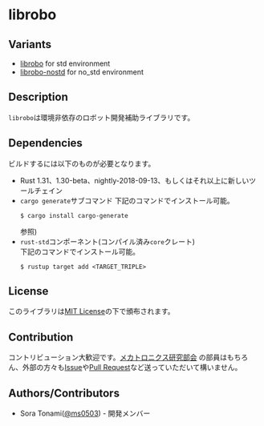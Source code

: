 # librobo

## Variants
- [librobo](librobo) for std environment
- [librobo-nostd](librobo-nostd) for no\_std environment

## Description
`librobo`は環境非依存のロボット開発補助ライブラリです。

## Dependencies
ビルドするには以下のものが必要となります。

- Rust 1.31、1.30-beta、nightly-2018-09-13、もしくはそれ以上に新しいツールチェイン
- `cargo generate`サブコマンド
  下記のコマンドでインストール可能。
  ``` console
  $ cargo install cargo-generate
  ```
  参照)
- `rust-std`コンポーネント(コンパイル済み`core`クレート)  
  下記のコマンドでインストール可能。
  ``` console
  $ rustup target add <TARGET_TRIPLE>
  ```

## License
このライブラリは[MIT License](LICENSE.md)の下で頒布されます。

## Contribution
コントリビューション大歓迎です。[メカトロニクス研究部会](https://github.com/mecha-natori)
の部員はもちろん、外部の方々も[Issue](https://github.com/mecha-natori/librobo/issues)や[Pull Request](https://github.com/mecha-natori/librobo/pulls)など送っていただいて構いません。

## Authors/Contributors
- Sora Tonami([@ms0503](https://github.com/ms0503)) - 開発メンバー
